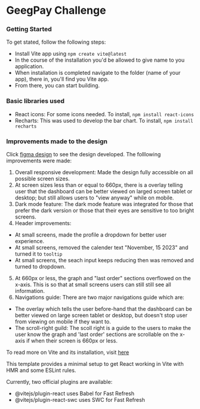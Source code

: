 # GeegPay Challenge

### Getting Started

To get stated, follow the following steps:

- Install Vite app using `npm create vite@latest`
- In the course of the installation you'd be allowed to give name to you application.
- When installation is completed navigate to the folder (name of your app), there in, you'll find you Vite app.
- From there, you can start building.

### Basic libraries used

- React icons: For some icons needed. To install, `npm install react-icons`
- Recharts: This was used to develop the bar chart. To install, `npm install recharts`

### Improvements made to the design

Click [figma design](https://www.figma.com/file/IvIZCBKMfmY3Qty0Gqx6S8/Analytics-Dashboard?node-id=1%3A3&mode=dev) to see the design developed. The folllowing improvements were made:

1. Overall responsive development: Made the design fully accessible on all possible screen sizes.
2. At screen sizes less than or equal to 660px, there is a overlay telling user that the dashboard can be better viewed on larged screen tablet or desktop; but still allows users to "view anyway" while on mobile.
3. Dark mode feature: The dark mode feature was integrated for those that prefer the dark version or those that their eyes are sensitive to too bright screens.
4. Header improvements:

- At small screens, made the profile a dropdown for better user experience.
- At small screens, removed the calender text "November, 15 2023" and turned it to `tooltip`
- At small screens, the seach input keeps reducing then was removed and turned to dropdown.

5. At 660px or less, the graph and "last order" sections overflowed on the x-axis. This is so that at small screens users can still still see all information.
6. Navigations guide: There are two major navigations guide which are:

- The overlay which tells the user before-hand that the dashboard can be better viewed on large screen tablet or desktop, but doesn't stop user from viewing on mobile if they want to.
- The scroll-right guild: The scoll right is a guide to the users to make the user know the graph and 'last order' sections are scrollable on the x-axis if when their screen is 660px or less.

To read more on Vite and its installation, visit [here](https://vitejs.dev/)

This template provides a minimal setup to get React working in Vite with HMR and some ESLint rules.

Currently, two official plugins are available:

- @vitejs/plugin-react uses Babel for Fast Refresh
- @vitejs/plugin-react-swc uses SWC for Fast Refresh
